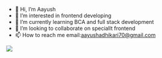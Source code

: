 - 👋 Hi, I’m Aayush
- 👀 I’m interested in frontend developing
- 🌱 I’m currently learning BCA and full stack development
- 💞️ I’m looking to collaborate on speciallt frontend
- 📫 How to reach me email:aayushadhikari70@gmail.com

<!---
Aayush3003265/Aayush3003265 is a ✨ special ✨ repository because its `README.md` (this file) appears on your GitHub profile.
You can click the Preview link to take a look at your changes.
--->

![](https://media4.giphy.com/media/v1.Y2lkPTc5MGI3NjExYno0MnlmYjI4NHF3c3Zyc2p0enJxdHB5b2ptOTV0bjQzbmI0Y3lrayZlcD12MV9pbnRlcm5hbF9naWZfYnlfaWQmY3Q9Zw/vhVqGkxDYxAaRbOWVp/giphy.gif)
